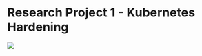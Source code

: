 # Research Project 1 - Kubernetes Hardening
![](https://raw.githubusercontent.com/husseinahmed-dev/Research-Project-1-Kubernetes-Hardening/main/Kubernetes%20Cluster%20Architecture.png)
